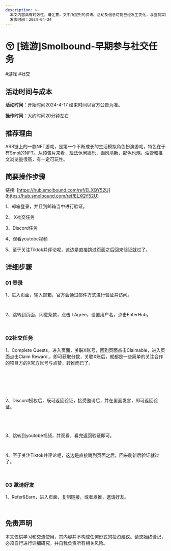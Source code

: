```yaml
---
description: >-
  本文内容具有时效性，请注意，文中所提到的资讯、活动及信息可能已经发生变化，与当前实际情况有所不同。我们建议您在做出任何决策之前，始终进行自主研究和验证。 
  发表时间：2024-04-24
---
```


# 😚 \[链游]Smolbound-早期参与社交任务

\#游戏 #社交

## 活动时间与成本 <a href="#huo-dong-shi-jian-yu-cheng-ben" id="huo-dong-shi-jian-yu-cheng-ben"></a>

**活动时间**：开始时间2024-4-17 结束时间以官方公告为准。

**操作时间**：大约时间20分钟左右

## 推荐理由 <a href="#tui-jian-li-you" id="tui-jian-li-you"></a>

ARB链上的一款NFT游戏，是第一个不断成长的生活模拟角色扮演游戏，特色在于有Smol的NFT。从预告片来看，玩法休闲娱乐，画风清新，配色也潮。油管和推文浏览量很高，有一定可玩性。

## 简要操作步骤 <a href="#jian-yao-cao-zuo-bu-zhou" id="jian-yao-cao-zuo-bu-zhou"></a>

链接: [https://hub.smolbound.com/ref/ELXQY52U](https://hub.smolbound.com/ref/ELXQY52U)

1、邮箱登录，并且到邮箱当中进行验证。

2、 X社交任务

3、Discord任务

4、观看youtobe视频

5、至于关注Tiktok并评论呢，这边是直接跳过页面之后回来验证就过了。

## 详细步骤 <a href="#xiang-xi-bu-zhou" id="xiang-xi-bu-zhou"></a>

### **01 登录**

1、进入页面，输入邮箱，官方会通过邮件方式进行验证并访问。

<figure><img src="https://airdrop.wejoinweb3.com/~gitbook/image?url=http%3A%2F%2Fbs-image-host.oss-cn-guangzhou.aliyuncs.com%2FPasted%2520image%252020240424153447.png.jpg&#x26;width=768&#x26;dpr=4&#x26;quality=100&#x26;sign=8cc998f5&#x26;sv=1" alt=""><figcaption></figcaption></figure>

<figure><img src="https://airdrop.wejoinweb3.com/~gitbook/image?url=http%3A%2F%2Fbs-image-host.oss-cn-guangzhou.aliyuncs.com%2FPasted%2520image%252020240424153628.png.jpg&#x26;width=768&#x26;dpr=4&#x26;quality=100&#x26;sign=f623c44a&#x26;sv=1" alt=""><figcaption></figcaption></figure>

2、跳转到页面，同意条款，点击 I Agree，设置用户名，点击EnterHub。

<figure><img src="https://airdrop.wejoinweb3.com/~gitbook/image?url=http%3A%2F%2Fbs-image-host.oss-cn-guangzhou.aliyuncs.com%2FPasted%2520image%252020240424154115.png.jpg&#x26;width=768&#x26;dpr=4&#x26;quality=100&#x26;sign=52fd8cc4&#x26;sv=1" alt=""><figcaption></figcaption></figure>

<figure><img src="https://airdrop.wejoinweb3.com/~gitbook/image?url=http%3A%2F%2Fbs-image-host.oss-cn-guangzhou.aliyuncs.com%2FPasted%2520image%252020240424154204.png.jpg&#x26;width=768&#x26;dpr=4&#x26;quality=100&#x26;sign=73ae52b9&#x26;sv=1" alt=""><figcaption></figcaption></figure>

### **02社交任务**

1、Complete Quests，进入页面，关联X账号，回到页面点击Claimable，进入页面点击Claim Reward,，即可获取分数，关联X账后，就都是一些简单的关注合作的项目方的X官方账号与点赞，转推而已了。

<figure><img src="https://airdrop.wejoinweb3.com/~gitbook/image?url=http%3A%2F%2Fbs-image-host.oss-cn-guangzhou.aliyuncs.com%2FPasted%2520image%252020240424154331.png.jpg&#x26;width=768&#x26;dpr=4&#x26;quality=100&#x26;sign=8886c514&#x26;sv=1" alt=""><figcaption></figcaption></figure>

<figure><img src="https://airdrop.wejoinweb3.com/~gitbook/image?url=http%3A%2F%2Fbs-image-host.oss-cn-guangzhou.aliyuncs.com%2FPasted%2520image%252020240424154805.png.jpg&#x26;width=768&#x26;dpr=4&#x26;quality=100&#x26;sign=b4008a52&#x26;sv=1" alt=""><figcaption></figcaption></figure>

<figure><img src="https://airdrop.wejoinweb3.com/~gitbook/image?url=http%3A%2F%2Fbs-image-host.oss-cn-guangzhou.aliyuncs.com%2FPasted%2520image%252020240424154856.png.jpg&#x26;width=768&#x26;dpr=4&#x26;quality=100&#x26;sign=7805f3f2&#x26;sv=1" alt=""><figcaption></figcaption></figure>

<figure><img src="https://airdrop.wejoinweb3.com/~gitbook/image?url=http%3A%2F%2Fbs-image-host.oss-cn-guangzhou.aliyuncs.com%2FPasted%2520image%252020240424154941.png.jpg&#x26;width=768&#x26;dpr=4&#x26;quality=100&#x26;sign=c7ad560f&#x26;sv=1" alt=""><figcaption></figcaption></figure>

<figure><img src="https://airdrop.wejoinweb3.com/~gitbook/image?url=http%3A%2F%2Fbs-image-host.oss-cn-guangzhou.aliyuncs.com%2FPasted%2520image%252020240424155024.png.jpg&#x26;width=768&#x26;dpr=4&#x26;quality=100&#x26;sign=c0fc2aea&#x26;sv=1" alt=""><figcaption></figcaption></figure>

<figure><img src="https://airdrop.wejoinweb3.com/~gitbook/image?url=http%3A%2F%2Fbs-image-host.oss-cn-guangzhou.aliyuncs.com%2FPasted%2520image%252020240424155045.png.jpg&#x26;width=768&#x26;dpr=4&#x26;quality=100&#x26;sign=8d3d68a1&#x26;sv=1" alt=""><figcaption></figcaption></figure>

2、Discord授权后，既可返回验证，接受邀请后，并在里面发言，即可返回验证。

<figure><img src="https://airdrop.wejoinweb3.com/~gitbook/image?url=http%3A%2F%2Fbs-image-host.oss-cn-guangzhou.aliyuncs.com%2FPasted%2520image%252020240424160039.png.jpg&#x26;width=768&#x26;dpr=4&#x26;quality=100&#x26;sign=e74f3240&#x26;sv=1" alt=""><figcaption></figcaption></figure>

<figure><img src="https://airdrop.wejoinweb3.com/~gitbook/image?url=http%3A%2F%2Fbs-image-host.oss-cn-guangzhou.aliyuncs.com%2FPasted%2520image%252020240424160026.png.jpg&#x26;width=768&#x26;dpr=4&#x26;quality=100&#x26;sign=628c8e0c&#x26;sv=1" alt=""><figcaption></figcaption></figure>

<figure><img src="https://airdrop.wejoinweb3.com/~gitbook/image?url=http%3A%2F%2Fbs-image-host.oss-cn-guangzhou.aliyuncs.com%2FPasted%2520image%252020240424160346.png.jpg&#x26;width=768&#x26;dpr=4&#x26;quality=100&#x26;sign=ba3f301&#x26;sv=1" alt=""><figcaption></figcaption></figure>

<figure><img src="https://airdrop.wejoinweb3.com/~gitbook/image?url=http%3A%2F%2Fbs-image-host.oss-cn-guangzhou.aliyuncs.com%2FPasted%2520image%252020240424160225.png.jpg&#x26;width=768&#x26;dpr=4&#x26;quality=100&#x26;sign=f8f3a0d1&#x26;sv=1" alt=""><figcaption></figcaption></figure>

3、跳转到youtobe视频，并观看，看完返回验证即可。

<figure><img src="https://airdrop.wejoinweb3.com/~gitbook/image?url=http%3A%2F%2Fbs-image-host.oss-cn-guangzhou.aliyuncs.com%2FPasted%2520image%252020240424160604.png.jpg&#x26;width=768&#x26;dpr=4&#x26;quality=100&#x26;sign=9fc7e282&#x26;sv=1" alt=""><figcaption></figcaption></figure>

<figure><img src="https://airdrop.wejoinweb3.com/~gitbook/image?url=http%3A%2F%2Fbs-image-host.oss-cn-guangzhou.aliyuncs.com%2FPasted%2520image%252020240424160648.png.jpg&#x26;width=768&#x26;dpr=4&#x26;quality=100&#x26;sign=72b20f32&#x26;sv=1" alt=""><figcaption></figcaption></figure>

4、至于关注Tiktok并评论呢，这边是直接跳到页面之后，回来刷新后验证就过了。

<figure><img src="https://airdrop.wejoinweb3.com/~gitbook/image?url=http%3A%2F%2Fbs-image-host.oss-cn-guangzhou.aliyuncs.com%2FPasted%2520image%252020240424160827.png.jpg&#x26;width=768&#x26;dpr=4&#x26;quality=100&#x26;sign=12bc6c01&#x26;sv=1" alt=""><figcaption></figcaption></figure>

<figure><img src="https://airdrop.wejoinweb3.com/~gitbook/image?url=http%3A%2F%2Fbs-image-host.oss-cn-guangzhou.aliyuncs.com%2FPasted%2520image%252020240424160916.png.jpg&#x26;width=768&#x26;dpr=4&#x26;quality=100&#x26;sign=3b93c8e0&#x26;sv=1" alt=""><figcaption></figcaption></figure>

### **03 邀请好友**

1、Refer\&Earn，进入页面，复制链接，或者发推，邀请好友。

<figure><img src="https://airdrop.wejoinweb3.com/~gitbook/image?url=http%3A%2F%2Fbs-image-host.oss-cn-guangzhou.aliyuncs.com%2FPasted%2520image%252020240424161020.png.jpg&#x26;width=768&#x26;dpr=4&#x26;quality=100&#x26;sign=d1c963fd&#x26;sv=1" alt=""><figcaption></figcaption></figure>

<figure><img src="https://airdrop.wejoinweb3.com/~gitbook/image?url=http%3A%2F%2Fbs-image-host.oss-cn-guangzhou.aliyuncs.com%2FPasted%2520image%252020240424161041.png.jpg&#x26;width=768&#x26;dpr=4&#x26;quality=100&#x26;sign=c1f329d2&#x26;sv=1" alt=""><figcaption></figcaption></figure>

## 免责声明 <a href="#mian-ze-sheng-ming" id="mian-ze-sheng-ming"></a>

本文仅供学习和交流使用，其内容并不构成任何形式的投资建议。请您始终谨记，必须自行进行详细研究，并自我负责所有相关风险。
